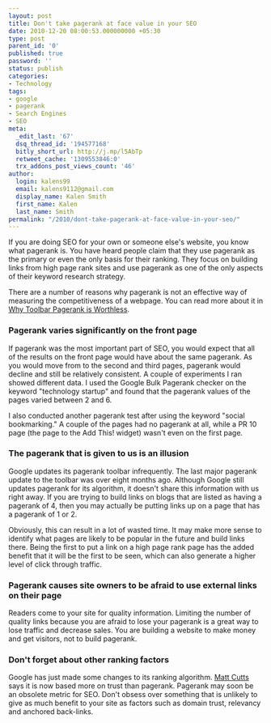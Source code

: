 ```yaml
---
layout: post
title: Don't take pagerank at face value in your SEO
date: 2010-12-20 08:00:53.000000000 +05:30
type: post
parent_id: '0'
published: true
password: ''
status: publish
categories:
- Technology
tags:
- google
- pagerank
- Search Engines
- SEO
meta:
  _edit_last: '67'
  dsq_thread_id: '194577168'
  bitly_short_url: http://j.mp/l5AbTp
  retweet_cache: '1309553846:0'
  trx_addons_post_views_count: '46'
author:
  login: kalens99
  email: kalens9112@gmail.com
  display_name: Kalen Smith
  first_name: Kalen
  last_name: Smith
permalink: "/2010/dont-take-pagerank-at-face-value-in-your-seo/"
---
```

<p>If you are doing SEO for your own or someone else's website, you know what pagerank is. You have heard people claim that they use pagerank as the primary or even the only basis for their ranking. They focus on building links from high page rank sites and use pagerank as one of the only aspects of their keyword research strategy.</p>
<p>There are a number of reasons why pagerank is not an effective way of measuring the competitiveness of a webpage. You can read more about it in <a href="http://www.conversationmarketing.com/2010/11/toolbar-pagerank-worthless-2010.htm">Why Toolbar Pagerank is Worthless</a>.</p>
<h3>Pagerank varies significantly on the front page</h3>
<p>If pagerank was the most important part of SEO, you would expect that all of the results on the front page would have about the same pagerank. As you would move from to the second and third pages, pagerank would decline and still be relatively consistent. A couple of experiments I ran showed different data. I used the Google Bulk Pagerank checker on the keyword "technology startup" and found that the pagerank values of the pages varied between 2 and 6.</p>
<p>I also conducted another pagerank test after using the keyword "social bookmarking." A couple of the pages had no pagerank at all, while a PR 10 page (the page to the Add This! widget) wasn't even on the first page.</p>

<h3>The pagerank that is given to us is an illusion</h3>
<p>Google updates its pagerank toolbar infrequently. The last major pagerank update to the toolbar was over eight months ago. Although Google still updates pagerank for its algorithm, it doesn't share this information with us right away. If you are trying to build links on blogs that are listed as having a pagerank of 4, then you may actually be putting links up on a page that has a pagerank of 1 or 2.</p>
<p>Obviously, this can result in a lot of wasted time. It may make more sense to identify what pages are likely to be popular in the future and build links there. Being the first to put a link on a high page rank page has the added benefit that it will be the first to be seen, which can also generate a higher level of click through traffic.</p>
<h3>Pagerank causes site owners to be afraid to use external links on their page</h3>
<p>Readers come to your site for quality information. Limiting the number of quality links because you are afraid to lose your pagerank is a great way to lose traffic and decrease sales. You are building a website to make money and get visitors, not to build pagerank.</p>
<h3>Don't forget about other ranking factors</h3>
<p>Google has just made some changes to its ranking algorithm. <a href="http://www.mattcutts.com/">Matt Cutts</a> says it is now based more on trust than pagerank. Pagerank may soon be an obsolete metric for SEO. Don't obsess over something that is unlikely to give as much benefit to your site as factors such as domain trust, relevancy and anchored back-links.</p>
